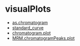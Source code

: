 # visualPlots



+ [as.chromatogram](visualPlots/as.chromatogram.1) 
+ [standard_curve](visualPlots/standard_curve.1) 
+ [chromatogram.plot](visualPlots/chromatogram.plot.1) 
+ [MRM.chromatogramPeaks.plot](visualPlots/MRM.chromatogramPeaks.plot.1) 
